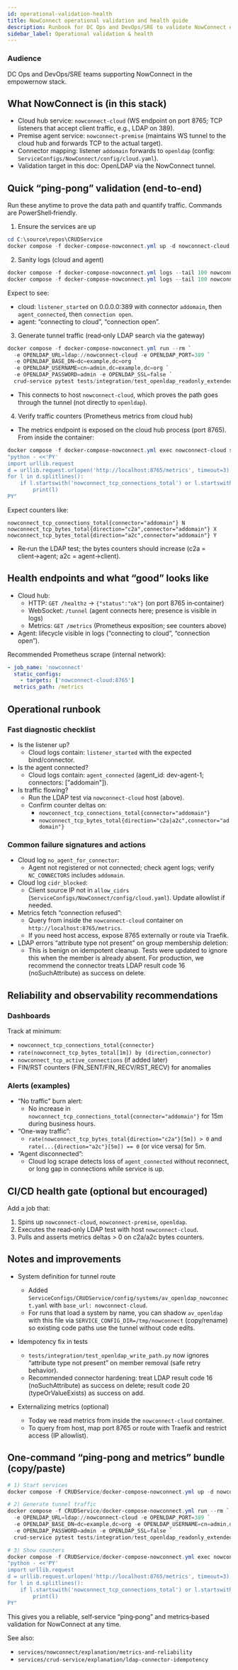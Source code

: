 ```yaml
---
id: operational-validation-health
title: NowConnect operational validation and health guide
description: Runbook for DC Ops and DevOps/SRE to validate NowConnect end‑to‑end, check health endpoints, read metrics, and troubleshoot common issues.
sidebar_label: Operational validation & health
---
```


### Audience

DC Ops and DevOps/SRE teams supporting NowConnect in the empowernow stack.

## What NowConnect is (in this stack)

- Cloud hub service: `nowconnect-cloud` (WS endpoint on port 8765; TCP listeners that accept client traffic, e.g., LDAP on 389).
- Premise agent service: `nowconnect-premise` (maintains WS tunnel to the cloud hub and forwards TCP to the actual target).
- Connector mapping: listener `addomain` forwards to `openldap` (config: `ServiceConfigs/NowConnect/config/cloud.yaml`).
- Validation target in this doc: OpenLDAP via the NowConnect tunnel.

## Quick “ping-pong” validation (end-to-end)

Run these anytime to prove the data path and quantify traffic. Commands are PowerShell‑friendly.

1) Ensure the services are up

```powershell
cd C:\source\repos\CRUDService
docker compose -f docker-compose-nowconnect.yml up -d nowconnect-cloud nowconnect-premise openldap
```

2) Sanity logs (cloud and agent)

```powershell
docker compose -f docker-compose-nowconnect.yml logs --tail 100 nowconnect-cloud
docker compose -f docker-compose-nowconnect.yml logs --tail 100 nowconnect-premise
```

Expect to see:

- cloud: `listener_started` on 0.0.0.0:389 with connector `addomain`, then `agent_connected`, then `connection open`.
- agent: “connecting to cloud”, “connection open”.

3) Generate tunnel traffic (read‑only LDAP search via the gateway)

```powershell
docker compose -f docker-compose-nowconnect.yml run --rm `
  -e OPENLDAP_URL=ldap://nowconnect-cloud -e OPENLDAP_PORT=389 `
  -e OPENLDAP_BASE_DN=dc=example,dc=org `
  -e OPENLDAP_USERNAME=cn=admin,dc=example,dc=org `
  -e OPENLDAP_PASSWORD=admin -e OPENLDAP_SSL=false `
  crud-service pytest tests/integration/test_openldap_readonly_extended.py::test_anonymous_bind_search -q
```

- This connects to host `nowconnect-cloud`, which proves the path goes through the tunnel (not directly to `openldap`).

4) Verify traffic counters (Prometheus metrics from cloud hub)

- The metrics endpoint is exposed on the cloud hub process (port 8765). From inside the container:

```powershell
docker compose -f docker-compose-nowconnect.yml exec nowconnect-cloud sh -lc `
"python - <<'PY'
import urllib.request
d = urllib.request.urlopen('http://localhost:8765/metrics', timeout=3).read().decode()
for l in d.splitlines():
    if l.startswith('nowconnect_tcp_connections_total') or l.startswith('nowconnect_tcp_bytes_total'):
        print(l)
PY"
```

Expect counters like:

```
nowconnect_tcp_connections_total{connector="addomain"} N
nowconnect_tcp_bytes_total{direction="c2a",connector="addomain"} X
nowconnect_tcp_bytes_total{direction="a2c",connector="addomain"} Y
```

- Re‑run the LDAP test; the bytes counters should increase (c2a = client→agent; a2c = agent→client).

## Health endpoints and what “good” looks like

- Cloud hub:
  - HTTP: `GET /healthz` → `{"status":"ok"}` (on port 8765 in‑container)
  - WebSocket: `/tunnel` (agent connects here; presence is visible in logs)
  - Metrics: `GET /metrics` (Prometheus exposition; see counters above)
- Agent: lifecycle visible in logs (“connecting to cloud”, “connection open”).

Recommended Prometheus scrape (internal network):

```yaml
- job_name: 'nowconnect'
  static_configs:
    - targets: ['nowconnect-cloud:8765']
  metrics_path: /metrics
```

## Operational runbook

### Fast diagnostic checklist

- Is the listener up?
  - Cloud logs contain: `listener_started` with the expected bind/connector.
- Is the agent connected?
  - Cloud logs contain: `agent_connected` (agent_id: dev-agent-1; connectors: ["addomain"]).
- Is traffic flowing?
  - Run the LDAP test via `nowconnect-cloud` host (above).
  - Confirm counter deltas on:
    - `nowconnect_tcp_connections_total{connector="addomain"}`
    - `nowconnect_tcp_bytes_total{direction="c2a|a2c",connector="addomain"}`

### Common failure signatures and actions

- Cloud log `no_agent_for_connector`:
  - Agent not registered or not connected; check agent logs; verify `NC_CONNECTORS` includes `addomain`.
- Cloud log `cidr_blocked`:
  - Client source IP not in `allow_cidrs` (`ServiceConfigs/NowConnect/config/cloud.yaml`). Update allowlist if needed.
- Metrics fetch “connection refused”:
  - Query from inside the `nowconnect-cloud` container on `http://localhost:8765/metrics`.
  - If you need host access, expose 8765 externally or route via Traefik.
- LDAP errors “attribute type not present” on group membership deletion:
  - This is benign on idempotent cleanup. Tests were updated to ignore this when the member is already absent. For production, we recommend the connector treats LDAP result code 16 (noSuchAttribute) as success on delete.

## Reliability and observability recommendations

### Dashboards

Track at minimum:

- `nowconnect_tcp_connections_total{connector}`
- `rate(nowconnect_tcp_bytes_total[1m]) by (direction,connector)`
- `nowconnect_tcp_active_connections` (if added later)
- FIN/RST counters (FIN_SENT/FIN_RECV/RST_RECV) for anomalies

### Alerts (examples)

- “No traffic” burn alert:
  - No increase in `nowconnect_tcp_connections_total{connector="addomain"}` for 15m during business hours.
- “One-way traffic”:
  - `rate(nowconnect_tcp_bytes_total{direction="c2a"}[5m]) > 0` and `rate(...{direction="a2c"}[5m]) == 0` (or vice versa) for 5m.
- “Agent disconnected”:
  - Cloud log scrape detects loss of `agent_connected` without reconnect, or long gap in connections while service is up.

## CI/CD health gate (optional but encouraged)

Add a job that:

1) Spins up `nowconnect-cloud`, `nowconnect-premise`, `openldap`.
2) Executes the read‑only LDAP test with host `nowconnect-cloud`.
3) Pulls and asserts metrics deltas > 0 on c2a/a2c bytes counters.

## Notes and improvements

- System definition for tunnel route
  - Added `ServiceConfigs/CRUDService/config/systems/av_openldap_nowconnect.yaml` with `base_url: nowconnect-cloud`.
  - For runs that load a system by name, you can shadow `av_openldap` with this file via `SERVICE_CONFIG_DIR=/tmp/nowconnect` (copy/rename) so existing code paths use the tunnel without code edits.

- Idempotency fix in tests
  - `tests/integration/test_openldap_write_path.py` now ignores “attribute type not present” on member removal (safe retry behavior).
  - Recommended connector hardening: treat LDAP result code 16 (noSuchAttribute) as success on delete; result code 20 (typeOrValueExists) as success on add.

- Externalizing metrics (optional)
  - Today we read metrics from inside the `nowconnect-cloud` container.
  - To query from host, map port 8765 or route with Traefik and restrict access (IP allowlist).

## One-command “ping-pong and metrics” bundle (copy/paste)

```powershell
# 1) Start services
docker compose -f CRUDService/docker-compose-nowconnect.yml up -d nowconnect-cloud nowconnect-premise openldap

# 2) Generate tunnel traffic
docker compose -f CRUDService/docker-compose-nowconnect.yml run --rm `
  -e OPENLDAP_URL=ldap://nowconnect-cloud -e OPENLDAP_PORT=389 `
  -e OPENLDAP_BASE_DN=dc=example,dc=org -e OPENLDAP_USERNAME=cn=admin,dc=example,dc=org `
  -e OPENLDAP_PASSWORD=admin -e OPENLDAP_SSL=false `
  crud-service pytest tests/integration/test_openldap_readonly_extended.py::test_anonymous_bind_search -q

# 3) Show counters
docker compose -f CRUDService/docker-compose-nowconnect.yml exec nowconnect-cloud sh -lc `
"python - <<'PY'
import urllib.request
d = urllib.request.urlopen('http://localhost:8765/metrics', timeout=3).read().decode()
for l in d.splitlines():
    if l.startswith('nowconnect_tcp_connections_total') or l.startswith('nowconnect_tcp_bytes_total'):
        print(l)
PY"
```

This gives you a reliable, self‑service “ping‑pong” and metrics‑based validation for NowConnect at any time.

See also:

- `services/nowconnect/explanation/metrics-and-reliability`
- `services/crud-service/explanation/ldap-connector-idempotency`


